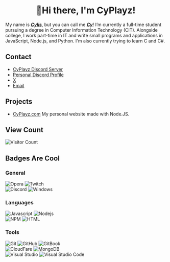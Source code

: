 <h1 align="center"> 👋Hi there, I'm CyPlayz!</a></h1>

My name is <b><i><u>Cylis</b></i></u>, but you can call me <b><i><u>Cy</b></i></u>! I’m currently a full-time student pursuing a degree in Computer Information Technology (CIT). Alongside college, I work part-time in IT and write small programs and applications in JavaScript, Node.js, and Python. I'm also currently trying to learn C and C#.
## Contact

- [CyPlayz Discord Server](https://discord.gg/YjdkYr7)
- [Personal Discord Profile](https://discord.com/users/431607795343818752)
- [X](https://x.com/CyPlayzz)
- [Email](mailto:business@cyplayz.com)

## Projects
- [CyPlayz.com](https://cyplayz.com) My personal website made with Node.JS.

## View Count
 ![Visitor Count](https://profile-counter.glitch.me/CyPlayz/count.svg)
## Badges Are Cool

### General
![Opera](https://img.shields.io/badge/Opera%20GX-EE2950.svg?style=for-the-badge&logo=Opera-GX&logoColor=white)
![Twitch](https://img.shields.io/badge/Twitch-9146FF.svg?style=for-the-badge&logo=Twitch&logoColor=white)
<br>
![Discord](https://img.shields.io/badge/Discord-5865F2.svg?style=for-the-badge&logo=Discord&logoColor=white)
![Windows](https://img.shields.io/badge/Windows-0078D4.svg?style=for-the-badge&logo=Windows&logoColor=white)

### Languages
![Javascript](https://img.shields.io/badge/JavaScript-F7DF1E.svg?style=for-the-badge&logo=JavaScript&logoColor=black)
![Nodejs](https://img.shields.io/badge/Node.js-5FA04E.svg?style=for-the-badge&logo=nodedotjs&logoColor=white)
<br>
![NPM](https://img.shields.io/badge/npm-CB3837.svg?style=for-the-badge&logo=npm&logoColor=white)
![HTML](https://img.shields.io/badge/HTML5-E34F26.svg?style=for-the-badge&logo=HTML5&logoColor=white)
<!-- ![C++](https://img.shields.io/badge/C++-00599C.svg?style=for-the-badge&logo=C++&logoColor=white) -->

### Tools
![Git](https://img.shields.io/badge/Git-F05032.svg?style=for-the-badge&logo=Git&logoColor=white)
![GitHub](https://img.shields.io/badge/GitHub-181717.svg?style=for-the-badge&logo=GitHub&logoColor=white)
![GitBook](https://img.shields.io/badge/GitBook-BBDDE5.svg?style=for-the-badge&logo=GitBook&logoColor=black)
<br>
![CloudFare](https://img.shields.io/badge/Cloudflare-F38020.svg?style=for-the-badge&logo=Cloudflare&logoColor=white)
![MongoDB](https://img.shields.io/badge/MongoDB-47A248.svg?style=for-the-badge&logo=MongoDB&logoColor=white)
<br>
![Visual Studio](https://img.shields.io/badge/Visual%20Studio-5C2D91.svg?style=for-the-badge&logo=Visual-Studio&logoColor=white)
![Visual Studio Code](https://img.shields.io/badge/Visual%20Studio%20Code-007ACC.svg?style=for-the-badge&logo=Visual-Studio-Code&logoColor=white)
